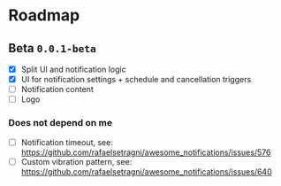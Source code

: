 # Roadmap

## Beta `0.0.1-beta`

- [X] Split UI and notification logic
- [X] UI for notification settings + schedule and cancellation triggers
- [ ] Notification content
- [ ] Logo

### Does not depend on me

- [ ] Notification timeout, see: https://github.com/rafaelsetragni/awesome_notifications/issues/576
- [ ] Custom vibration pattern, see: https://github.com/rafaelsetragni/awesome_notifications/issues/640
